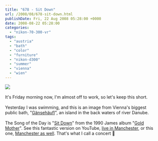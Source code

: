 ```yaml
---
title: "678 - Sit Down"
url: /2008/08/678-sit-down.html
publishDate: Fri, 22 Aug 2008 05:28:00 +0000
date: 2008-08-22 05:28:00
categories: 
  - "nikon-70-300-vr"
tags: 
  - "austria"
  - "bath"
  - "color"
  - "furniture"
  - "nikon-d300"
  - "summer"
  - "vienna"
  - "wien"
---
```

<a href="https://d25zfm9zpd7gm5.cloudfront.net/1200x1200/2008/20080821_183453_ps.jpg" target="_blank"><img src="https://d25zfm9zpd7gm5.cloudfront.net/0600x0600/2008/20080821_183453_ps.jpg"/></a><br/><br/>It's Friday morning now, I'm almost off to work, so let's keep this short.<br/><br/>Yesterday I was swimming, and this is an image from Vienna's biggest public bath, "<a href="http://maps.google.com/?ie=UTF8&amp;ll=48.228675,16.430848&amp;spn=0.01145,0.027509&amp;t=h&amp;z=16" target="_blank">Gänsehäufl</a>", an island in the back waters of river Danube.<br/><br/>The Song of the Day is "<a href="http://lyricwiki.org/James:Sit_Down" target="_blank">Sit Down</a>" from the 1990 James album "<a href="http://www.amazon.com/Gold-Mother-James/dp/B00005TNYE" target="_blank">Gold Mother</a>". See this fantastic version on YouTube, <a href="http://www.youtube.com/watch?v=qGmhLoyZAe0" target="_blank">live in Manchester</a>, or this one, <a href="http://www.youtube.com/watch?v=WId0WS48JgM&feature=related" target="_blank">Manchester as well</a>. That's what I call a concert 🙂
